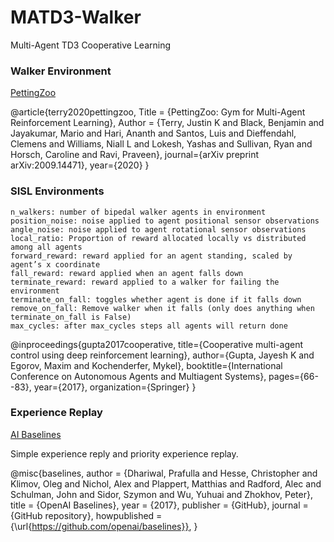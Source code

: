 # MATD3-Walker
Multi-Agent TD3 Cooperative Learning 

### Walker Environment
[PettingZoo](https://github.com/PettingZoo-Team/PettingZoo)

@article{terry2020pettingzoo,
  Title = {PettingZoo: Gym for Multi-Agent Reinforcement Learning},
  Author = {Terry, Justin K and Black, Benjamin and Jayakumar, Mario and Hari, Ananth and Santos, Luis and Dieffendahl, Clemens and Williams, Niall L and Lokesh, Yashas and Sullivan, Ryan and Horsch, Caroline and Ravi, Praveen},
  journal={arXiv preprint arXiv:2009.14471},
  year={2020}
}

### SISL Environments

    n_walkers: number of bipedal walker agents in environment
    position_noise: noise applied to agent positional sensor observations
    angle_noise: noise applied to agent rotational sensor observations
    local_ratio: Proportion of reward allocated locally vs distributed among all agents
    forward_reward: reward applied for an agent standing, scaled by agent’s x coordinate
    fall_reward: reward applied when an agent falls down
    terminate_reward: reward applied to a walker for failing the environment
    terminate_on_fall: toggles whether agent is done if it falls down
    remove_on_fall: Remove walker when it falls (only does anything when terminate_on_fall is False)
    max_cycles: after max_cycles steps all agents will return done
    

@inproceedings{gupta2017cooperative,
  title={Cooperative multi-agent control using deep reinforcement learning},
  author={Gupta, Jayesh K and Egorov, Maxim and Kochenderfer, Mykel},
  booktitle={International Conference on Autonomous Agents and Multiagent Systems},
  pages={66--83},
  year={2017},
  organization={Springer}
}

### Experience Replay

[AI Baselines](https://github.com/openai/baselines)

Simple experience reply and priority experience replay.

@misc{baselines,
  author = {Dhariwal, Prafulla and Hesse, Christopher and Klimov, Oleg and Nichol, Alex and Plappert, Matthias and Radford, Alec and Schulman, John and Sidor, Szymon and Wu, Yuhuai and Zhokhov, Peter},
  title = {OpenAI Baselines},
  year = {2017},
  publisher = {GitHub},
  journal = {GitHub repository},
  howpublished = {\url{https://github.com/openai/baselines}},
}
